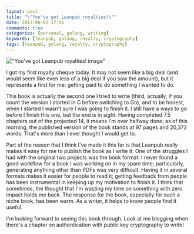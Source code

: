 ```yaml
---
layout: post
title: "\"You've got Leanpub royalties!\""
date: 2013-06-03 17:56
comments: true
categories: [personal, golang, writing]
keywords: [leanpub, golang, royalty, cryptography]
tags: [leanpub, golang, royalty, cryptography]
---
```


!["You've got Leanpub royalties! image"](/img/yglpbr.png)

I got my first royalty cheque today. It may not seem like a big deal (and would
seem like even less of a big deal if you saw the amount), but it represents a
first for me: getting paid to do something I wanted to do.

This book is actually the second one I tried to write (third, actually, if you
count the version I started in C before switching to Go), and to be honest,
when I started I wasn't sure I was going to finish it. I still have a ways to
go before I finish this one, but the end is in sight. Having completed 7.5
chapters out of the projected 14, it means I'm over halfway done; as of this
morning, the published version of the book stands at 97 pages and 20,372 words.
That's more than I ever thought I would get to.

Part of the reason that I think I've made it this far is that Leanpub really
makes it easy for me to publish the book as I write it. One of the struggles
I had with the original two projects was the book format. I never found a good
workflow for a book I was working on in my spare time; particularly, generating
anything other than PDFs was very difficult. Having it in several formats makes
it easier for people to read it; getting feedback from people has been
instrumental in keeping up my motivation to finish it. I think that sometimes,
the thought that I'm wasting my time on something with zero impact holds me
back. The response for the book, especially for such a niche book, has been
warm. As a writer, it helps to know people find it useful.

I'm looking forward to seeing this book through. Look at me blogging when
there's a chapter on authentication with public key cryptography to write!
